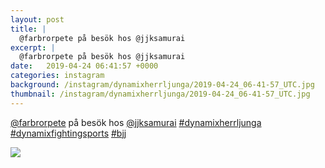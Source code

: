```yaml
---
layout: post
title: |
  @farbrorpete på besök hos @jjksamurai 
excerpt: |
  @farbrorpete på besök hos @jjksamurai   
date:   2019-04-24 06:41:57 +0000
categories: instagram
background: /instagram/dynamixherrljunga/2019-04-24_06-41-57_UTC.jpg
thumbnail: /instagram/dynamixherrljunga/2019-04-24_06-41-57_UTC.jpg
---
```

[@farbrorpete](https://www.instagram.com/farbrorpete/) på besök hos [@jjksamurai](https://www.instagram.com/jjksamurai/) [#dynamixherrljunga](https://www.instagram.com/explore/tags/dynamixherrljunga/) [#dynamixfightingsports](https://www.instagram.com/explore/tags/dynamixfightingsports/) [#bjj](https://www.instagram.com/explore/tags/bjj/)



<img src='/www-dynamix-herrljunga/instagram/dynamixherrljunga/2019-04-24_06-41-57_UTC.jpg' class='img-fluid' />

